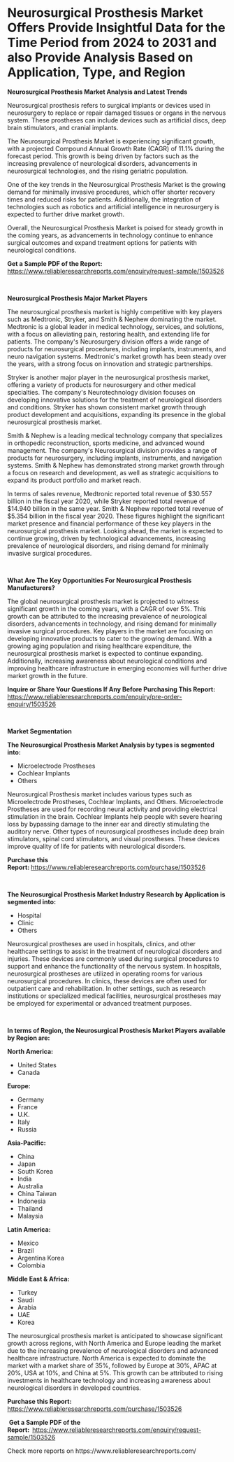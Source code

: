 <p><h1>Neurosurgical Prosthesis Market Offers Provide Insightful Data for the Time Period from 2024 to 2031 and also Provide Analysis Based on Application, Type, and Region</h1></p><p><strong>Neurosurgical Prosthesis Market Analysis and Latest Trends</strong></p>
<p><p>Neurosurgical prosthesis refers to surgical implants or devices used in neurosurgery to replace or repair damaged tissues or organs in the nervous system. These prostheses can include devices such as artificial discs, deep brain stimulators, and cranial implants.</p><p>The Neurosurgical Prosthesis Market is experiencing significant growth, with a projected Compound Annual Growth Rate (CAGR) of 11.1% during the forecast period. This growth is being driven by factors such as the increasing prevalence of neurological disorders, advancements in neurosurgical technologies, and the rising geriatric population.</p><p>One of the key trends in the Neurosurgical Prosthesis Market is the growing demand for minimally invasive procedures, which offer shorter recovery times and reduced risks for patients. Additionally, the integration of technologies such as robotics and artificial intelligence in neurosurgery is expected to further drive market growth.</p><p>Overall, the Neurosurgical Prosthesis Market is poised for steady growth in the coming years, as advancements in technology continue to enhance surgical outcomes and expand treatment options for patients with neurological conditions.</p></p>
<p><strong>Get a Sample PDF of the Report:&nbsp;</strong> <a href="https://www.reliableresearchreports.com/enquiry/request-sample/1503526">https://www.reliableresearchreports.com/enquiry/request-sample/1503526</a></p>
<p>&nbsp;</p>
<p><strong>Neurosurgical Prosthesis Major Market Players</strong></p>
<p><p>The neurosurgical prosthesis market is highly competitive with key players such as Medtronic, Stryker, and Smith & Nephew dominating the market. Medtronic is a global leader in medical technology, services, and solutions, with a focus on alleviating pain, restoring health, and extending life for patients. The company's Neurosurgery division offers a wide range of products for neurosurgical procedures, including implants, instruments, and neuro navigation systems. Medtronic's market growth has been steady over the years, with a strong focus on innovation and strategic partnerships.</p><p>Stryker is another major player in the neurosurgical prosthesis market, offering a variety of products for neurosurgery and other medical specialties. The company's Neurotechnology division focuses on developing innovative solutions for the treatment of neurological disorders and conditions. Stryker has shown consistent market growth through product development and acquisitions, expanding its presence in the global neurosurgical prosthesis market.</p><p>Smith & Nephew is a leading medical technology company that specializes in orthopedic reconstruction, sports medicine, and advanced wound management. The company's Neurosurgical division provides a range of products for neurosurgery, including implants, instruments, and navigation systems. Smith & Nephew has demonstrated strong market growth through a focus on research and development, as well as strategic acquisitions to expand its product portfolio and market reach.</p><p>In terms of sales revenue, Medtronic reported total revenue of $30.557 billion in the fiscal year 2020, while Stryker reported total revenue of $14.940 billion in the same year. Smith & Nephew reported total revenue of $5.354 billion in the fiscal year 2020. These figures highlight the significant market presence and financial performance of these key players in the neurosurgical prosthesis market. Looking ahead, the market is expected to continue growing, driven by technological advancements, increasing prevalence of neurological disorders, and rising demand for minimally invasive surgical procedures.</p></p>
<p>&nbsp;</p>
<p><strong>What Are The Key Opportunities For Neurosurgical Prosthesis Manufacturers?</strong></p>
<p><p>The global neurosurgical prosthesis market is projected to witness significant growth in the coming years, with a CAGR of over 5%. This growth can be attributed to the increasing prevalence of neurological disorders, advancements in technology, and rising demand for minimally invasive surgical procedures. Key players in the market are focusing on developing innovative products to cater to the growing demand. With a growing aging population and rising healthcare expenditure, the neurosurgical prosthesis market is expected to continue expanding. Additionally, increasing awareness about neurological conditions and improving healthcare infrastructure in emerging economies will further drive market growth in the future.</p></p>
<p><strong>Inquire or Share Your Questions If Any Before Purchasing This Report:</strong> <a href="https://www.reliableresearchreports.com/enquiry/pre-order-enquiry/1503526">https://www.reliableresearchreports.com/enquiry/pre-order-enquiry/1503526</a></p>
<p>&nbsp;</p>
<p><strong>Market Segmentation</strong></p>
<p><strong>The Neurosurgical Prosthesis Market Analysis by types is segmented into:</strong></p>
<p><ul><li>Microelectrode Prostheses</li><li>Cochlear Implants</li><li>Others</li></ul></p>
<p><p>Neurosurgical Prosthesis market includes various types such as Microelectrode Prostheses, Cochlear Implants, and Others. Microelectrode Prostheses are used for recording neural activity and providing electrical stimulation in the brain. Cochlear Implants help people with severe hearing loss by bypassing damage to the inner ear and directly stimulating the auditory nerve. Other types of neurosurgical prostheses include deep brain stimulators, spinal cord stimulators, and visual prostheses. These devices improve quality of life for patients with neurological disorders.</p></p>
<p><strong>Purchase this Report:&nbsp;</strong><a href="https://www.reliableresearchreports.com/purchase/1503526">https://www.reliableresearchreports.com/purchase/1503526</a></p>
<p>&nbsp;</p>
<p><strong>The Neurosurgical Prosthesis Market Industry Research by Application is segmented into:</strong></p>
<p><ul><li>Hospital</li><li>Clinic</li><li>Others</li></ul></p>
<p><p>Neurosurgical prostheses are used in hospitals, clinics, and other healthcare settings to assist in the treatment of neurological disorders and injuries. These devices are commonly used during surgical procedures to support and enhance the functionality of the nervous system. In hospitals, neurosurgical prostheses are utilized in operating rooms for various neurosurgical procedures. In clinics, these devices are often used for outpatient care and rehabilitation. In other settings, such as research institutions or specialized medical facilities, neurosurgical prostheses may be employed for experimental or advanced treatment purposes.</p></p>
<p>&nbsp;</p>
<p><strong>In terms of Region, the Neurosurgical Prosthesis Market Players available by Region are:</strong></p>
<p>
    <p> <strong> North America: </strong>
        <ul>
            <li>United States</li>
            <li>Canada</li>
        </ul>
        </p> 
    <p> <strong> Europe: </strong>
        <ul>
            <li>Germany</li>
            <li>France</li>
            <li>U.K.</li>
            <li>Italy</li>
            <li>Russia</li>
        </ul>
        </p> 
    <p> <strong> Asia-Pacific: </strong>
        <ul>
            <li>China</li>
            <li>Japan</li>
            <li>South Korea</li>
            <li>India</li>
            <li>Australia</li>
            <li>China Taiwan</li>
            <li>Indonesia</li>
            <li>Thailand</li>
            <li>Malaysia</li>
        </ul>
        </p> 
    <p> <strong> Latin America: </strong>
        <ul>
            <li>Mexico</li>
            <li>Brazil</li>
            <li>Argentina Korea</li>
            <li>Colombia</li>
        </ul>
        </p> 
    <p> <strong> Middle East & Africa: </strong>
        <ul>
            <li>Turkey</li>
            <li>Saudi</li>
            <li>Arabia</li>
            <li>UAE</li>
            <li>Korea</li>
        </ul>
    </p>
    </p>
<p><p>The neurosurgical prosthesis market is anticipated to showcase significant growth across regions, with North America and Europe leading the market due to the increasing prevalence of neurological disorders and advanced healthcare infrastructure. North America is expected to dominate the market with a market share of 35%, followed by Europe at 30%, APAC at 20%, USA at 10%, and China at 5%. This growth can be attributed to rising investments in healthcare technology and increasing awareness about neurological disorders in developed countries.</p></p>
<p><strong>Purchase this Report: </strong><a href="https://www.reliableresearchreports.com/purchase/1503526">https://www.reliableresearchreports.com/purchase/1503526</a></p>
<p>&nbsp;<strong>Get a Sample PDF of the Report:&nbsp;&nbsp;</strong><a href="https://www.reliableresearchreports.com/enquiry/request-sample/1503526">https://www.reliableresearchreports.com/enquiry/request-sample/1503526</a></p>
<p><strong></strong></p>
<p>Check more reports on https://www.reliableresearchreports.com/</p>
